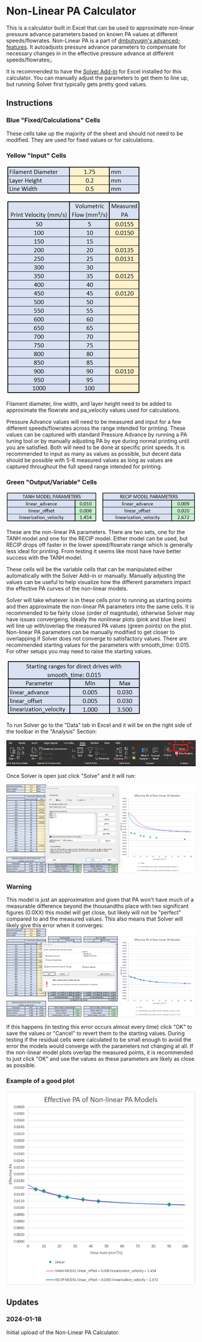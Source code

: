 # Non-Linear PA Calculator
This is a calculator built in Excel that can be used to approximate non-linear pressure advance parameters based on known PA values at different speeds/flowrates.  Non-Linear PA is a part of [dmbutyugin's advanced-features](https://github.com/DangerKlippers/danger-klipper/pull/69).  It autoadjusts pressure advance parameters to compensate for necessary changes in in the effective pressure advance at different speeds/flowrates;.

It is recommended to have the [Solver Add-In](https://support.microsoft.com/en-us/office/load-the-solver-add-in-in-excel-612926fc-d53b-46b4-872c-e24772f078ca) for Excel installed for this calculator.  You can manually adjust the parameters to get them to line up, but running Solver first typically gets pretty good values.

## Instructions

### Blue "Fixed/Calculations" Cells
These cells take up the majority of the sheet and should not need to be modified.  They are used for fixed values or for calculations.

### Yellow "Input" Cells

![MP-Non-Linear-PA-Pic001](Images/yellow-inputs.png)

Filament diameter, line width, and layer height need to be added to approximate the flowrate and pa_velocity values used for calculations.

Pressure Advance values will need to be measured and input for a few different speeds/flowrates across the range intended for printing.  These values can be captured with standard Pressure Advance by running a PA tuning tool or by manually adjusting PA by eye during normal printing until you are satisfied.  Both will need to be done at specific print speeds.  It is recommended to input as many as values as possible, but decent data should be possible with 5-6 measured values as long as values are captured throughout the full speed range intended for printing.

### Green "Output/Variable" Cells

![MP-Non-Linear-PA-Pic002](Images/green-outputs.png)

These are the non-linear PA parameters.  There are two sets, one for the TANH model and one for the RECIP model.  Either model can be used, but RECIP drops off faster in the lower speed/flowrate range which is generally less ideal for printing.  From testing it seems like most have have better success with the TANH model.

These cells will be the variable cells that can be manipulated either automatically with the Solver Add-in or manually.  Manually adjusting the values can be useful to help visualize how the different parameters impact the effective PA curves of the non-linear models.

Solver will take whatever is in these cells prior to running as starting points and then approximate the non-linear PA parameters into the same cells.  It is recommended to be fairly close (order of magnitude), otherwise Solver may have issues convergeing.  Ideally the nonlinear plots (pink and blue lines) will line up with/overlap the measured PA values (green points) on the plot.  Non-linear PA parameters can be manually modified to get closer to overlapping if Solver does not converge to satisfactory values.  There are recommended starting values for the parameters with smooth_time: 0.015.  For other setups you may need to raise the starting values.

![MP-Non-Linear-PA-Pic003](Images/range.png)

To run Solver go to the "Data" tab in Excel and it will be on the right side of the toolbar in the "Analysis" Section:

![MP-Non-Linear-PA-Pic003](Images/solver-location.png)

Once Solver is open just click "Solve" and it will run:

![MP-Non-Linear-PA-Pic003](Images/solver.png)

### Warning
This model is just an approximation and given that PA won't have much of a measurable difference beyond the thousandths place with two significant figures (0.0XX) this model will get close, but likely will not be "perfect" compared to and the measured values.  This also means that Solver will likely give this error when it converges:
![MP-Non-Linear-PA-Pic003](Images/solver-error.png)

If this happens (in testing this error occurs almost every time) click "OK" to save the values or "Cancel" to revert them to the starting values.  During testing if the residual cells were calculated to be small enough to avoid the error the models would converge with the parameters not changing at all.  If the non-linear model plots overlap the measured points, it is recommended to just click "OK" and use the values as these parameters are likely as close as possible. 

### Example of a good plot

![MP-Non-Linear-PA-Pic003](Images/plot1.png)

## Updates

### 2024-01-18

Initial upload of the Non-Linear PA Calculator.

